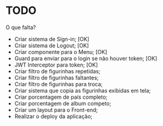 # TODO

O que falta?

- Criar sistema de Sign-in; [OK]
- Criar sistema de Logout; [OK]
- Criar componente para o Menu; [OK]
- Guard para enviar para o login se não houver token; [OK]
- JWT Interceptor para token; [OK]
- Criar filtro de figurinhas repetidas;
- Criar filtro de figurinhas faltantes;
- Criar filtro de figurinhas para troca;
- Criar sistema que copia as figurinhas exibidas em tela;
- Criar porcentagem de país completo;
- Criar porcentagem de album competo;
- Criar um layout para o Front-end;
- Realizar o deploy da aplicação;
